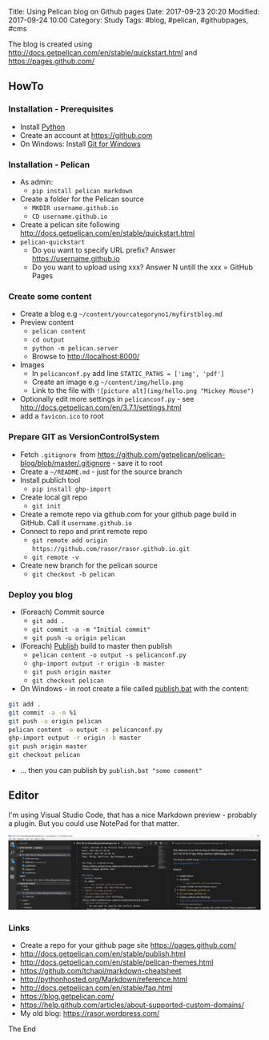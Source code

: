 Title: Using Pelican blog on Github pages
Date: 2017-09-23 20:20
Modified: 2017-09-24 10:00
Category: Study
Tags: #blog, #pelican, #githubpages, #cms

The blog is created using <http://docs.getpelican.com/en/stable/quickstart.html> and <https://pages.github.com/>

## HowTo
### Installation - Prerequisites
* Install [Python](https://www.python.org/downloads/)
* Create an account at <https://github.com>
* On Windows: Install [Git for Windows](https://git-scm.com/download/win)
### Installation - Pelican
* As admin:
    * `pip install pelican markdown`
* Create a folder for the Pelican source
    * `MKDIR username.github.io`
    * `CD username.github.io`
* Create a pelican site following <http://docs.getpelican.com/en/stable/quickstart.html>
* `pelican-quickstart`
    * Do you want to specify URL prefix? Answer https://username.github.io
    * Do you want to upload using xxx? Answer N untill the xxx = GitHub Pages
### Create some content
* Create a blog e.g `~/content/yourcategoryno1/myfirstblog.md`
* Preview content
    * `pelican content` 
    * `cd output`
    * `python -m pelican.server`
    * Browse to  <http://localhost:8000/>
* Images
    * In `pelicanconf.py` add line `STATIC_PATHS = ['img', 'pdf']`
    * Create an image e.g `~/content/img/hello.png`
    * Link to the file with
`![picture alt](img/hello.png "Mickey Mouse")`
* Optionally edit more settings in `pelicanconf.py` - see <http://docs.getpelican.com/en/3.7.1/settings.html>
* add a `favicon.ico` to root
### Prepare GIT as VersionControlSystem
* Fetch `.gitignore `from <https://github.com/getpelican/pelican-blog/blob/master/.gitignore> - save it to root
* Create a `~/README.md` - just for the source branch
* Install publich tool
    * `pip install ghp-import`
* Create local git repo
    * `git init`
* Create a remote repo via github.com for your github page build in GitHub. Call it `username.github.io`
* Connect to repo and print remote repo
    * `git remote add origin https://github.com/rasor/rasor.github.io.git`
    * `git remote -v`
* Create new branch for the pelican source
    * `git checkout -b pelican`
### Deploy you blog
* (Foreach) Commit source
    * `git add .`
    * `git commit -a -m "Initial commit"`
    * `git push -u origin pelican`
* (Foreach) [Publish](http://docs.getpelican.com/en/3.7.1/tips.html#publishing-to-github) build to master then publish
    * `pelican content -o output -s pelicanconf.py`
    * `ghp-import output -r origin -b master`
    * `git push origin master`
    * `git checkout pelican`
* On Windows - in root create a file called [publish.bat](https://github.com/rasor/rasor.github.io/blob/pelican/publish.bat) with the content:
```bash
git add .
git commit -a -m %1
git push -u origin pelican
pelican content -o output -s pelicanconf.py
ghp-import output -r origin -b master
git push origin master
git checkout pelican
```
* ... then you can publish by `publish.bat "some comment"`

## Editor
I'm using Visual Studio Code, that has a nice Markdown preview - probably a plugin.
But you could use NotePad for that matter.

![picture alt](img/2017-09-23-PelicanInVSCode.PNG "Pelican In VS Code")

### Links
* Create a repo for your github page site <https://pages.github.com/>
* <http://docs.getpelican.com/en/stable/publish.html>
* <http://docs.getpelican.com/en/stable/pelican-themes.html>
* <https://github.com/tchapi/markdown-cheatsheet>
* <http://pythonhosted.org/Markdown/reference.html>
* <http://docs.getpelican.com/en/stable/faq.html>
* <https://blog.getpelican.com/>
* <https://help.github.com/articles/about-supported-custom-domains/>
* My old blog: <https://rasor.wordpress.com/>

The End